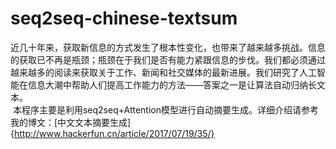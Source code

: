 # seq2seq-chinese-textsum
    
  近几十年来，获取新信息的方式发生了根本性变化，也带来了越来越多挑战。信息的获取已不再是瓶颈；瓶颈在于我们是否有能力紧跟信息的步伐。我们都必须通过越来越多的阅读来获取关于工作、新闻和社交媒体的最新进展。我们研究了人工智能在信息大潮中帮助人们提高工作能力的方法——答案之一是让算法自动归纳长文本。</br>
  本程序主要是利用seq2seq+Attention模型进行自动摘要生成。详细介绍请参考我的博文：[中文文本摘要生成]{http://www.hackerfun.cn/article/2017/07/19/35/}
